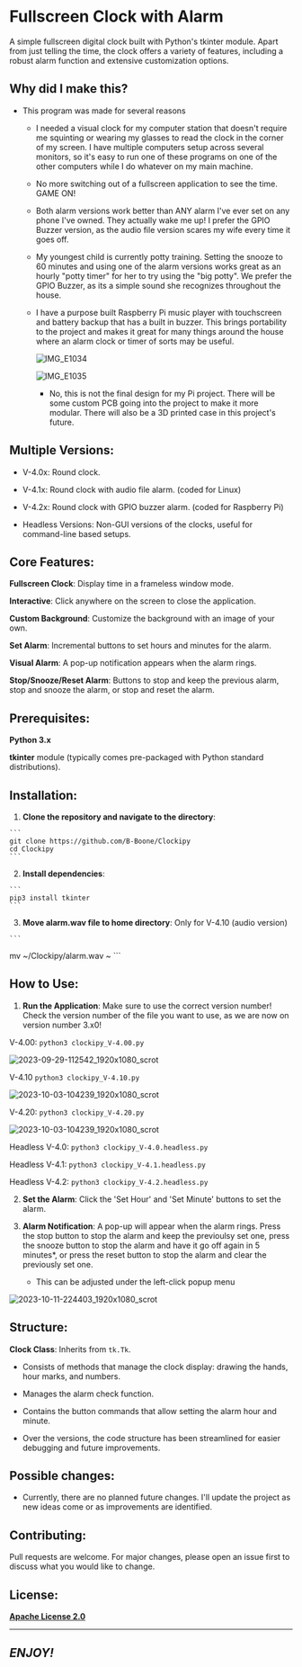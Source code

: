 # Fullscreen Clock with Alarm

A simple fullscreen digital clock built with Python's tkinter module. Apart from just telling the time, the clock offers a variety of features, including a robust alarm function and extensive customization options.

## Why did I make this?

  - This program was made for several reasons

    - I needed a visual clock for my computer station that doesn't require me squinting or wearing my glasses to read the clock in the corner of my screen. I have multiple computers setup across several monitors, so it's easy to run one of these programs on one of the other computers while I do whatever on my main machine.

    - No more switching out of a fullscreen application to see the time. GAME ON!

    - Both alarm versions work better than ANY alarm I've ever set on any phone I've owned. They actually wake me up! I prefer the GPIO Buzzer version, as the audio file version scares my wife every time it goes off.

    - My youngest child is currently potty training. Setting the snooze to 60 minutes and using one of the alarm versions works great as an hourly "potty timer" for her to try using the "big potty". We prefer the GPIO Buzzer, as its a simple sound she recognizes throughout the house.

    - I have a purpose built Raspberry Pi music player with touchscreen and battery backup that has a built in buzzer. This brings portability to the project and makes it great for many things around the house where an alarm clock or timer of sorts may be useful.

      ![IMG_E1034](https://github.com/B-Boone/Alarm_Clock/assets/101531474/7e788587-604b-4c6b-b479-59de09087e31)

      ![IMG_E1035](https://github.com/B-Boone/Alarm_Clock/assets/101531474/d66a21f4-c247-48d6-8f11-58c95c352932)

      - No, this is not the final design for my Pi project. There will be some custom PCB going into the project to make it more modular. There will also be a 3D printed case in this project's future.

## Multiple Versions:

  - V-4.0x: Round clock.

  - V-4.1x: Round clock with audio file alarm. (coded for Linux)

  - V-4.2x: Round clock with GPIO buzzer alarm. (coded for Raspberry Pi)

  - Headless Versions: Non-GUI versions of the clocks, useful for command-line based setups.

## Core Features:

  **Fullscreen Clock**: Display time in a frameless window mode.

  **Interactive**: Click anywhere on the screen to close the application.

  **Custom Background**: Customize the background with an image of your own.

  **Set Alarm**: Incremental buttons to set hours and minutes for the alarm.

  **Visual Alarm**: A pop-up notification appears when the alarm rings.

  **Stop/Snooze/Reset Alarm**: Buttons to stop and keep the previous alarm, stop and snooze the alarm, or stop and reset the alarm.

## Prerequisites:

  **Python 3.x**

  **tkinter** module (typically comes pre-packaged with Python standard distributions).

## Installation:

  1. **Clone the repository and navigate to the directory**:

    ```
    git clone https://github.com/B-Boone/Clockipy
    cd Clockipy
    ```

  2. **Install dependencies**:

    ```
    pip3 install tkinter
    ```

  3. **Move alarm.wav file to home directory**: Only for V-4.10 (audio version)

    ```
  mv ~/Clockipy/alarm.wav ~
    ```

## How to Use: 

1. **Run the Application**: Make sure to use the correct version number! Check the version number of the file you want to use, as we are now on version number 3.x0!

  V-4.00:
    ```
    python3 clockipy_V-4.00.py
    ```

![2023-09-29-112542_1920x1080_scrot](https://github.com/B-Boone/Alarm_Clock/assets/101531474/4300af78-4376-4d57-8db2-e8a3c194d26f)

  V-4.10
    ```
    python3 clockipy_V-4.10.py
    ```

![2023-10-03-104239_1920x1080_scrot](https://github.com/B-Boone/Alarm_Clock/assets/101531474/6c2c4981-83bd-4ed7-adcf-7ea2d02f100a)

  V-4.20:
    ```
    python3 clockipy_V-4.20.py
    ```

![2023-10-03-104239_1920x1080_scrot](https://github.com/B-Boone/Alarm_Clock/assets/101531474/6c2c4981-83bd-4ed7-adcf-7ea2d02f100a)

  Headless V-4.0:
    ```
    python3 clockipy_V-4.0.headless.py
    ```

  Headless V-4.1:
    ```
    python3 clockipy_V-4.1.headless.py
    ```

  Headless V-4.2:
    ```
    python3 clockipy_V-4.2.headless.py
    ```

2. **Set the Alarm**: Click the 'Set Hour' and 'Set Minute' buttons to set the alarm.

3. **Alarm Notification**: A pop-up will appear when the alarm rings. Press the stop button to stop the alarm and keep the previoulsy set one, press the snooze button to stop the alarm and have it go off again in 5 minutes*, or press the reset button to stop the alarm and clear the previously set one.

    * This can be adjusted under the left-click popup menu
    
![2023-10-11-224403_1920x1080_scrot](https://github.com/B-Boone/Alarm_Clock/assets/101531474/0a88ea53-1ad6-41d6-985b-d287c105d0de)

## Structure:

  **Clock Class**: Inherits from `tk.Tk`.

  - Consists of methods that manage the clock display: drawing the hands, hour marks, and numbers.

  - Manages the alarm check function.

  - Contains the button commands that allow setting the alarm hour and minute.

  - Over the versions, the code structure has been streamlined for easier debugging and future improvements.

## Possible changes:

  - Currently, there are no planned future changes. I'll update the project as new ideas come or as improvements are identified.

## Contributing:

  Pull requests are welcome. For major changes, please open an issue first to discuss what you would like to change.

## License:

  **[Apache License 2.0](http://www.apache.org/licenses/LICENSE-2.0)**

---

## *ENJOY!*
